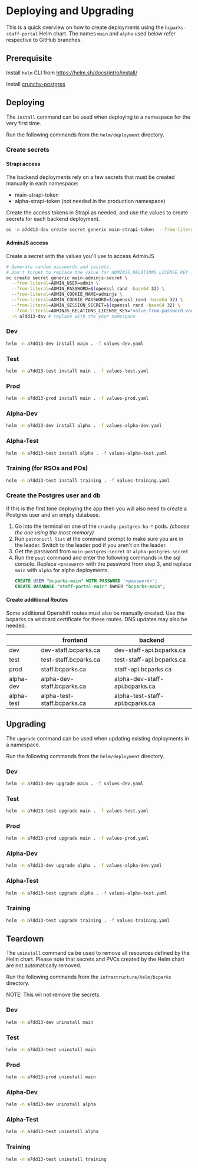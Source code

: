 # Deploying and Upgrading

This is a quick overview on how to create deployments using the `bcparks-staff-portal` Helm chart. The names `main` and `alpha` used below refer respective to GitHub branches.

## Prerequisite

Install `helm` CLI from https://helm.sh/docs/intro/install/

Install [crunchy-postgres](crunchy-postgres/README.md)

## Deploying

The `install` command can be used when deploying to a namespace for the very first time.

Run the following commands from the `helm/deployment` directory.

### Create secrets

#### Strapi access

The backend deployments rely on a few secrets that must be created manually in each namespace:

- main-strapi-token
- alpha-strapi-token (not needed in the production namespace)

Create the access tokens in Strapi as needed, and use the values to create secrets for each backend deployment.

```sh
oc -n a7dd13-dev create secret generic main-strapi-token  --from-literal STRAPI_TOKEN='abc-your-token-123';
```

#### AdminJS access

Create a secret with the values you'll use to access AdminJS

```sh
# Generate random passwords and secrets.
# Don't forget to replace the value for ADMINJS_RELATIONS_LICENSE_KEY
oc create secret generic main-adminjs-secret \
  --from-literal=ADMIN_USER=admin \
  --from-literal=ADMIN_PASSWORD=$(openssl rand -base64 32) \
  --from-literal=ADMIN_COOKIE_NAME=adminjs \
  --from-literal=ADMIN_COOKIE_PASSWORD=$(openssl rand -base64 32) \
  --from-literal=ADMIN_SESSION_SECRET=$(openssl rand -base64 32) \
  --from-literal=ADMINJS_RELATIONS_LICENSE_KEY="value-from-password-vault" \
  -n a7dd13-dev # replace with the your namespace
```

### Dev

```sh
helm -n a7dd13-dev install main . -f values-dev.yaml
```

### Test

```sh
helm -n a7dd13-test install main . -f values-test.yaml
```

### Prod

```sh
helm -n a7dd13-prod install main . -f values-prod.yaml
```

### Alpha-Dev

```sh
helm -n a7dd13-dev install alpha . -f values-alpha-dev.yaml
```

### Alpha-Test

```sh
helm -n a7dd13-test install alpha . -f values-alpha-test.yaml
```

### Training (for RSOs and POs)

```sh
helm -n a7dd13-test install training . -f values-training.yaml
```

### Create the Postgres user and db

If this is the first time deploying the app then you will also need to create a Postgres user and an empty database.

1. Go into the terminal on one of the `crunchy-postgres-ha-*` pods. _(choose the one using the most memory)_
2. Run `patronictl list` at the command prompt to make sure you are in the leader. Switch to the leader pod if you aren't on the leader.
3. Get the password from `main-postgres-secret` or `alpha-postgres-secret`
4. Run the `psql` command and enter the following commands in the sql console. Replace `<password>` with the password from step 3, and replace `main` with `alpha` for alpha deployments.
   ```sql
   CREATE USER "bcparks-main" WITH PASSWORD '<password>';
   CREATE DATABASE "staff-portal-main" OWNER "bcparks-main";
   ```

#### Create additional Routes

Some additional Openshift routes must also be manually created. Use the bcparks.ca wildcard certificate for these routes. DNS updates may also be needed.

|            | frontend                    | backend                         |
| ---------- | --------------------------- | ------------------------------- |
| dev        | dev-staff.bcparks.ca        | dev-staff-api.bcparks.ca        |
| test       | test-staff.bcparks.ca       | test-staff-api.bcparks.ca       |
| prod       | staff.bcparks.ca            | staff-api.bcparks.ca            |
| alpha-dev  | alpha-dev-staff.bcparks.ca  | alpha-dev-staff-api.bcparks.ca  |
| alpha-test | alpha-test-staff.bcparks.ca | alpha-test-staff-api.bcparks.ca |

## Upgrading

The `upgrade` command can be used when updating existing deployments in a namespace.

Run the following commands from the `helm/deployment` directory.

### Dev

```sh
helm -n a7dd13-dev upgrade main . -f values-dev.yaml
```

### Test

```sh
helm -n a7dd13-test upgrade main . -f values-test.yaml
```

### Prod

```sh
helm -n a7dd13-prod upgrade main . -f values-prod.yaml
```

### Alpha-Dev

```sh
helm -n a7dd13-dev upgrade alpha . -f values-alpha-dev.yaml
```

### Alpha-Test

```sh
helm -n a7dd13-test upgrade alpha . -f values-alpha-test.yaml
```

### Training

```sh
helm -n a7dd13-test upgrade training . -f values-training.yaml
```

## Teardown

The `uninstall` command ca be used to remove all resources defined by the Helm chart. Please note that secrets and PVCs created by the Helm chart are not automatically removed.

Run the following commands from the `infrastructure/helm/bcparks` directory.

NOTE: This wil not remove the secrets.

### Dev

```sh
helm -n a7dd13-dev uninstall main
```

### Test

```sh
helm -n a7dd13-test uninstall main
```

### Prod

```sh
helm -n a7dd13-prod uninstall main
```

### Alpha-Dev

```sh
helm -n a7dd13-dev uninstall alpha
```

### Alpha-Test

```sh
helm -n a7dd13-test uninstall alpha
```

### Training

```sh
helm -n a7dd13-test uninstall training
```
